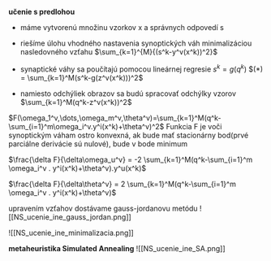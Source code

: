 **učenie s predlohou**
- máme vytvorenú množinu vzorkov x a správnych odpovedí s
- riešíme úlohu vhodného nastavenia synoptických váh minimalizáciou nasledovného vzťahu
$\sum_{k=1}^{M}{(s^k-y^v(x^k))^2}$

- synaptické váhy sa poučítajú pomocou lineárnej regresie
$s^k = g(q^k)$
$(*) = \sum_{k=1}^M(s^k-g(z^v(x^k)))^2$
- namiesto odchýliek obrazov sa budú spracovať odchýlky vzorov
$\sum_{k=1}^M(q^k-z^v(x^k))^2$

$F(\omega_1^v,\dots,\omega_m^v,\theta^v)=\sum_{k=1}^M(q^k-\sum_{i=1}^m\omega_i^v.y^i(x^k)+\theta^v)^2$
Funkcia F je voči synoptickým váham ostro konvexná, ak bude mať stacionárny bod(prvé parciálne derivácie sú nulové), bude v bode minimum

$\frac{\delta F}{\delta\omega_u^v} = -2 \sum_{k=1}^M(q^k-\sum_{i=1}^m \omega_i^v . y^i(x^k)+\theta^v).y^u(x^k)$

$\frac{\delta F}{\delta\theta^v} = 2 \sum_{k=1}^M(q^k-\sum_{i=1}^m \omega_i^v . y^i(x^k)+\theta^v)$

upravením vzťahov dostávame gauss-jordanovu metódu
![[NS_ucenie_ine_gauss_jordan.png]]

![[NS_ucenie_ine_minimalizacia.png]]

**metaheuristika Simulated Annealing**
![[NS_ucenie_ine_SA.png]]